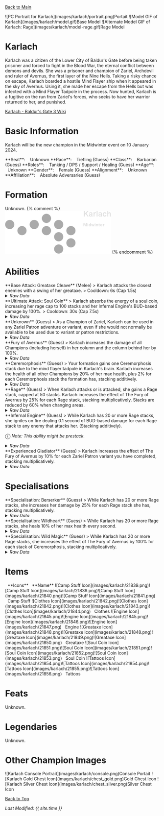 [Back to Main](index.md)

<span class="championPortraitsRow">
    <span class="championPortraitsImage">
        ![PC Portrait for Karlach](images/karlach/portrait.png)Portait
    </span>
    <span class="championPortraitsImage">
        ![Model GIF of Karlach](images/karlach/model.gif)Base Model
    </span>
    <span class="championPortraitsImage">
        ![Alternate Model GIF of Karlach: Rage](images/karlach/model-rage.gif)Rage Model
    </span>
</span>

# Karlach

Karlach was a citizen of the Lower City of Baldur's Gate before being taken prisoner and forced to fight in the Blood War, the eternal conflict between demons and devils. She was a prisoner and champion of Zariel, Archdevil and ruler of Avernus, the first layer of the Nine Hells. Taking a risky chance on escape, Karlach boarded a hostile Mind Flayer ship when it appeared in the sky of Avernus. Using it, she made her escape from the Hells but was infected with a Mind Flayer Tadpole in the process. Now hunted, Karlach is a fugitive on the run from Zariel's forces, who seeks to have her warrior returned to her, and punished.

[Karlach - Baldur's Gate 3 Wiki](https://bg3.wiki/wiki/Karlach)

# Basic Information

Karlach will be the new champion in the Midwinter event on 10 January 2024.

<span class="champStatsTableColumn">
    <span class="champStatsTableRow">
        <span class="champStatsTableInfoHeader">
            <span style="margin-right:4px;">**Seat**:</span>
        </span>
        <span class="champStatsTableInfoSmall">
            <span style="margin-left:8px;">Unknown</span>
        </span>
    </span>
    <span class="champStatsTableRow">
        <span class="champStatsTableInfoHeader">
            <span style="margin-right:4px;">**Race**:</span>
        </span>
        <span class="champStatsTableInfoSmall">
            <span style="margin-left:8px;">Tiefling (Guess)</span>
        </span>
    </span>
    <span class="champStatsTableRow">
        <span class="champStatsTableInfoHeader">
            <span style="margin-right:4px;">**Class**:</span>
        </span>
        <span class="champStatsTableInfoSmall">
            <span style="margin-left:8px;">Barbarian (Guess)</span>
        </span>
    </span>
    <span class="champStatsTableRow">
        <span class="champStatsTableInfoHeader">
            <span style="margin-right:4px;">**Roles**:</span>
        </span>
        <span class="champStatsTableInfoSmall">
            <span style="margin-left:8px;">Tanking / DPS / Support / Healing (Guess)</span>
        </span>
    </span>
    <span class="champStatsTableRow">
        <span class="champStatsTableInfoHeader">
            <span style="margin-right:4px;">**Age**:</span>
        </span>
        <span class="champStatsTableInfoSmall">
            <span style="margin-left:8px;">Unknown</span>
        </span>
    </span>
    <span class="champStatsTableRow">
        <span class="champStatsTableInfoHeader">
            <span style="margin-right:4px;">**Gender**:</span>
        </span>
        <span class="champStatsTableInfoSmall">
            <span style="margin-left:8px;">Female (Guess)</span>
        </span>
    </span>
    <span class="champStatsTableRow">
        <span class="champStatsTableInfoHeader">
            <span style="margin-right:4px;">**Alignment**:</span>
        </span>
        <span class="champStatsTableInfoSmall">
            <span style="margin-left:8px;">Unknown</span>
        </span>
    </span>
    <span class="champStatsTableRow">
        <span class="champStatsTableInfoHeader">
            <span style="margin-right:4px;">**Affiliation**:</span>
        </span>
        <span class="champStatsTableInfoSmall">
            <span style="margin-left:8px;">Absolute Adversaries (Guess)</span>
        </span>
    </span>
</span>

# Formation

Unknown.
{% comment %}
<span class="formationBorder">
    ![Formation Layout](images/karlach/formation.png)
</span>
{% endcomment %}

# Abilities

<div markdown="1" class="abilityBorder"><div markdown="1" class="abilityBorderInner">
**Base Attack: Greataxe Cleave** (Melee)
> Karlach attacks the closest enemies with a swing of her greataxe.  
> Cooldown: 6s (Cap 1.5s)
<details><summary><em>Raw Data</em></summary>
<p>
<pre>
{
    "description": "Karlach attacks the closest enemies with a swing of her greataxe.",
    "long_description": "",
    "damage_modifier": 1,
    "damage_types": ["melee"],
    "graphic_id": 0,
    "target": "front",
    "aoe_radius": 0,
    "tags": ["melee"],
    "num_targets": 1,
    "animations": [{
        "damage_frame": 2,
        "jump_sound": 30,
        "sound_frames": {"2": 154},
        "target_offset_x": -34,
        "type": "melee_attack"
    }],
    "name": "Greataxe Cleave",
    "cooldown": 6,
    "id": 713
}
</pre>
</p>
</details>
</div></div>

<div markdown="1" class="abilityBorder"><div markdown="1" class="abilityBorderInner">
**Ultimate Attack: Soul Coin**
> Karlach absorbs the energy of a soul coin, increasing her rage cap to 100 stacks and her Infernal Engine's BUD-based damage by 100%.  
> Cooldown: 30s (Cap 7.5s)
<details><summary><em>Raw Data</em></summary>
<p>
<pre>
{
    "description": "Karlach increases her rage cap to 100 stacks and her Infernal Engine's damage by 100%.",
    "long_description": "Karlach absorbs the energy of a soul coin, increasing her rage cap to 100 stacks and her Infernal Engine's BUD-based damage by 100%.",
    "damage_modifier": 1,
    "damage_types": ["melee"],
    "graphic_id": 21828,
    "target": "none",
    "aoe_radius": 0,
    "tags": [
        "melee",
        "ultimate"
    ],
    "num_targets": 1,
    "animations": [{
        "ultimate": "karlach",
        "type": "ultimate_attack",
        "no_damage_display": true
    }],
    "name": "Soul Coin",
    "cooldown": 30,
    "id": 714
}
</pre>
</p>
</details>
</div></div>

<div markdown="1" class="abilityBorder"><div markdown="1" class="abilityBorderInner">
**Unknown** (Guess)
> As a Champion of Zariel, Karlach can be used in any Zariel Patron adventure or variant, even if she would not normally be available to be used due to variant or patron restrictions.
<details><summary><em>Raw Data</em></summary>
<p>
<pre>
{
    "effect_keys": [{"effect_string": "do_nothing"}],
    "requirements": "",
    "description": {"desc": "As a Champion of Zariel, Karlach can be used in any Zariel Patron adventure or variant, even if she would not normally be available to be used due to variant or patron restrictions."},
    "id": 1810,
    "flavour_text": "",
    "graphic_id": 0,
    "properties": {
        "use_outgoing_description": true,
        "is_formation_ability": true,
        "formation_circle_icon": false
    }
}
</pre>
</p>
</details>
</div></div>

<div markdown="1" class="abilityBorder"><div markdown="1" class="abilityBorderInner">
**Fury of Avernus** (Guess)
> Karlach increases the damage of all Champions (including herself) in her column and the column behind her by 100%.
<details><summary><em>Raw Data</em></summary>
<p>
<pre>
{
    "effect_keys": [{
        "effect_string": "hero_dps_multiplier_mult,100",
        "targets": ["col_and_prev_col"]
    }],
    "requirements": "",
    "description": {"desc": "Karlach increases the damage of all Champions (including herself) in her column and the column behind her by $(amount)%."},
    "id": 1811,
    "flavour_text": "",
    "graphic_id": 21822,
    "properties": {"is_formation_ability": true}
}
</pre>
</p>
</details>
</div></div>

<div markdown="1" class="abilityBorder"><div markdown="1" class="abilityBorderInner">
**Ceremorphosis** (Guess)
> Your formation gains one Ceremorphosis stack due to the mind flayer tadpole in Karlach's brain. Karlach increases the health of all other Champions by 20% of her max health, plus 2% for each Ceremorphosis stack the formation has, stacking additively.
<details><summary><em>Raw Data</em></summary>
<p>
<pre>
{
    "effect_keys": [
        {
            "stack_title": "Total Ceremorphosis Stacks",
            "amount_updated_listeners": [
                "upgrade_unlocked",
                "slot_changed",
                "feat_changed"
            ],
            "total_title": "Total Bonus",
            "off_when_benched": true,
            "show_bonus": true,
            "amount_func": "add",
            "stack_func": "per_ceremorphosis_stacks",
            "effect_string": "do_nothing,2",
            "desc_forced_order": 2,
            "listen_for_computed_changes": true
        },
        {
            "stack_title": "Karlach Ceremorphosis Stacks",
            "manual_stacking": true,
            "stacks_multiply": false,
            "off_when_benched": true,
            "outgoing_buffs": false,
            "effect_string": "karlach_ceremorphosis_stacks,1",
            "show_stacks": true,
            "desc_forced_order": 1
        },
        {
            "off_when_benched": true,
            "effect_string": "do_nothing,20",
            "skip_effect_key_desc": true
        },
        {
            "amount_expr": "upgrade_amount(13722,2)+max_upgrade_amount(13722,0)",
            "off_when_benched": true,
            "effect_string": "increase_health_by_source_percent,0",
            "desc_forced_order": 3,
            "targets": ["other"]
        }
    ],
    "requirements": "",
    "description": {"desc": "Your formation gains one Ceremorphosis stack due to the mind flayer tadpole in Karlach's brain. Karlach increases the health of all other Champions by $(not_buffed amount___3)% of her max health, plus $(not_buffed amount)% for each Ceremorphosis stack the formation has, stacking additively."},
    "id": 1812,
    "flavour_text": "",
    "graphic_id": 21820,
    "properties": {
        "indexed_effect_properties": true,
        "retain_on_slot_changed": true,
        "is_formation_ability": true,
        "default_bonus_index": 0,
        "owner_use_outgoing_description": true,
        "per_effect_index_bonuses": true
    }
}
</pre>
</p>
</details>
</div></div>

<div markdown="1" class="abilityBorder"><div markdown="1" class="abilityBorderInner">
**Rage** (Guess)
> When Karlach attacks or is attacked, she gains a Rage stack, capped at 50 stacks. Karlach increases the effect of The Fury of Avernus by 25% for each Rage stack, stacking multiplicatively. Stacks are reduced by 60% when changing areas.
<details><summary><em>Raw Data</em></summary>
<p>
<pre>
{
    "effect_keys": [
        {
            "stack_title": "Rage stacks",
            "stacks_multiply": true,
            "manual_stacking": true,
            "show_bonus": true,
            "effect_string": "buff_upgrade,25,13721"
        },
        {
            "default_reduce_percent": 60,
            "default_max_stacks": 50,
            "effect_string": "karlach_rage"
        }
    ],
    "requirements": "",
    "description": {"desc": "When Karlach attacks or is attacked, she gains a Rage stack, capped at $(karlach_rage_max_stacks) stacks. Karlach increases the effect of The Fury of Avernus by $(not_buffed amount)% for each Rage stack, stacking multiplicatively. Stacks are reduced by $(karlach_rage_reduce_percent)% when changing areas."},
    "id": 1813,
    "flavour_text": "",
    "graphic_id": 21824,
    "properties": {
        "indexed_effect_properties": true,
        "retain_on_slot_changed": true,
        "is_formation_ability": true,
        "default_bonus_index": 0,
        "owner_use_outgoing_description": true,
        "per_effect_index_bonuses": true
    }
}
</pre>
</p>
</details>
</div></div>

<div markdown="1" class="abilityBorder"><div markdown="1" class="abilityBorderInner">
**Infernal Engine** (Guess)
> While Karlach has 20 or more Rage stacks, she ignites on fire dealing 0.1 second of BUD-based damage for each Rage stack to any enemy that attacks her. (Stacking additively).

<span style="font-size:1.2em;">ⓘ</span> *Note: This ability might be prestack.*
<details><summary><em>Raw Data</em></summary>
<p>
<pre>
{
    "effect_keys": [
        {"effect_string": "pre_stack_amount,0.1"},
        {
            "per_other_stack_count_effect_key_index": 0,
            "amount_updated_listeners": ["stacks_changed"],
            "stacks_multiply": false,
            "returned_damage_hit_graphic_id": 849,
            "total_title": "Seconds of BUD",
            "per_other_stack_count_upgrade_id": 13723,
            "other_stack_count_expr": "clamp(floor(stack_count/min_rage_stacks),0,1)*stack_count",
            "amount_func": "add",
            "stack_func": "per_other_stack_count",
            "effect_string": "deal_bud_damage_when_hit,0",
            "amount_expr": "upgrade_amount(13724,0)",
            "stack_title": "Effective Rage stacks",
            "min_rage_stacks": 20,
            "show_bonus": true,
            "percent_values": false
        },
        {
            "per_other_stack_count_effect_key_index": 0,
            "amount_updated_listeners": ["stacks_changed"],
            "stacks_multiply": false,
            "per_other_stack_count_upgrade_id": 13723,
            "other_stack_count_expr": "clamp(floor(stack_count/min_rage_stacks),0,1)",
            "min_rage_stacks": 20,
            "amount_func": "add",
            "stack_func": "per_other_stack_count",
            "effect_string": "karlach_infernal_engine",
            "listen_for_computed_changes": true
        }
    ],
    "requirements": "",
    "description": {"desc": "While Karlach has $(min_rage_stacks___2) or more Rage stacks, she ignites on fire dealing $(not_buffed amount) second of BUD-based damage for each Rage stack to any enemy that attacks her. (Stacking additively)"},
    "id": 1814,
    "flavour_text": "",
    "graphic_id": 21823,
    "properties": {
        "indexed_effect_properties": true,
        "retain_on_slot_changed": true,
        "is_formation_ability": true,
        "default_bonus_index": 0,
        "owner_use_outgoing_description": true,
        "per_effect_index_bonuses": true
    }
}
</pre>
</p>
</details>
</div></div>

<div markdown="1" class="abilityBorder"><div markdown="1" class="abilityBorderInner">
**Experienced Gladiator** (Guess)
> Karlach increases the effect of The Fury of Avernus by 10% for each Zariel Patron variant you have completed, stacking multiplicatively.
<details><summary><em>Raw Data</em></summary>
<p>
<pre>
{
    "effect_keys": [{
        "stack_title": "Zariel Patron Variants Complete",
        "patron_id": 4,
        "show_bonus": true,
        "amount_func": "mult",
        "stack_func": "per_patron_variant_complete",
        "effect_string": "buff_upgrade,10,13721"
    }],
    "requirements": "",
    "description": {"desc": "Karlach increases the effect of The Fury of Avernus by $(not_buffed amount)% for each Zariel Patron variant you have completed, stacking multiplicatively."},
    "id": 1815,
    "flavour_text": "",
    "graphic_id": 21821,
    "properties": {
        "use_outgoing_description": true,
        "is_formation_ability": true
    }
}
</pre>
</p>
</details>
</div></div>

# Specialisations

<div markdown="1" class="abilityBorder"><div markdown="1" class="abilityBorderInner">
**Specialisation: Berserker** (Guess)
> While Karlach has 20 or more Rage stacks, she increases her damage by 25% for each Rage stack she has, stacking multiplicatively.
<details><summary><em>Raw Data</em></summary>
<p>
<pre>
{
    "effect_keys": [{
        "stack_title": "Effective Rage stacks",
        "per_other_stack_count_effect_key_index": 0,
        "amount_updated_listeners": ["stacks_changed"],
        "stacks_multiply": true,
        "total_title": "Bonus Damage",
        "per_other_stack_count_upgrade_id": 13723,
        "other_stack_count_expr": "clamp(floor(stack_count/min_rage_stacks),0,1)*stack_count",
        "min_rage_stacks": 20,
        "show_bonus": true,
        "amount_func": "mult",
        "stack_func": "per_other_stack_count",
        "effect_string": "hero_dps_multiplier_mult,25"
    }],
    "requirements": "",
    "description": {"desc": "While Karlach has $(min_rage_stacks) or more Rage stacks, she increases her damage by $(not_buffed amount)% for each Rage stack she has, stacking multiplicatively."},
    "id": 1816,
    "flavour_text": "",
    "graphic_id": 0,
    "properties": {
        "is_formation_ability": true,
        "formation_circle_icon": false
    }
}
</pre>
</p>
</details>
</div></div>

<div markdown="1" class="abilityBorder"><div markdown="1" class="abilityBorderInner">
**Specialisation: Wildheart** (Guess)
> While Karlach has 20 or more Rage stacks, she heals 10% of her max health every second.
<details><summary><em>Raw Data</em></summary>
<p>
<pre>
{
    "effect_keys": [{
        "per_other_stack_count_effect_key_index": 0,
        "amount_updated_listeners": ["stacks_changed"],
        "stacks_multiply": false,
        "per_other_stack_count_upgrade_id": 13723,
        "other_stack_count_expr": "clamp(floor(stack_count/min_rage_stacks),0,1)",
        "min_rage_stacks": 20,
        "use_percent": true,
        "amount_func": "add",
        "stack_func": "per_other_stack_count",
        "effect_string": "heal,10",
        "use_computed_heal_value": true
    }],
    "requirements": "",
    "description": {"desc": "While Karlach has $(min_rage_stacks) or more Rage stacks, she heals $(amount)% of her max health every second."},
    "id": 1817,
    "flavour_text": "",
    "graphic_id": 0,
    "properties": {
        "is_formation_ability": true,
        "formation_circle_icon": false
    }
}
</pre>
</p>
</details>
</div></div>

<div markdown="1" class="abilityBorder"><div markdown="1" class="abilityBorderInner">
**Specialisation: Wild Magic** (Guess)
> While Karlach has 20 or more Rage stacks, she increases the effect of The Fury of Avernus by 100% for each stack of Ceremorphosis, stacking multiplicatively.
<details><summary><em>Raw Data</em></summary>
<p>
<pre>
{
    "effect_keys": [{
        "stack_title": "Effective Rage stacks",
        "per_other_stack_count_effect_key_index": 0,
        "amount_updated_listeners": ["stacks_changed"],
        "stacks_multiply": true,
        "total_title": "Bonus Damage",
        "per_other_stack_count_upgrade_id": 13723,
        "other_stack_count_expr": "clamp(floor(stack_count/min_rage_stacks),0,1)*stack_count",
        "min_rage_stacks": 20,
        "show_bonus": true,
        "amount_func": "mult",
        "stack_func": "per_other_stack_count",
        "effect_string": "buff_upgrade,100,13721"
    }],
    "requirements": "",
    "description": {"desc": "While Karlach has $(min_rage_stacks) or more Rage stacks, she increases the effect of The Fury of Avernus by $(not_buffed amount)% for each stack of Ceremorphosis, stacking multiplicatively."},
    "id": 1818,
    "flavour_text": "",
    "graphic_id": 0,
    "properties": {
        "is_formation_ability": true,
        "formation_circle_icon": false
    }
}
</pre>
</p>
</details>
</div></div>

# Items

<span class="itemTableColumn">
    <span class="itemTableRowHeader">
        <span class="itemTableIcon" style="align-items:center;">
            <span style="margin-left:8px;">**Icons**</span>
        </span>
        <span class="itemTableNameSmall">
            <span style="margin-left: 8px;">**Name**</span>
        </span>
    </span>
    <span class="itemTableRow">
        <span class="itemTableIcon" style="align-items:center;">
            <span class="itemTableIcon1">![Camp Stuff Icon](images/karlach/21839.png)</span><span class="itemTableIcon2">![Camp Stuff Icon](images/karlach/21839.png)</span><span class="itemTableIcon3">![Camp Stuff Icon](images/karlach/21840.png)</span><span class="itemTableIcon4">![Camp Stuff Icon](images/karlach/21841.png)</span>
        </span>
        <span class="itemTableNameSmall">
            <span style="margin-left: 8px;">Camp Stuff</span>
        </span>
    </span>
    <span class="itemTableRow">
        <span class="itemTableIcon" style="align-items:center;">
            <span class="itemTableIcon1">![Clothes Icon](images/karlach/21842.png)</span><span class="itemTableIcon2">![Clothes Icon](images/karlach/21842.png)</span><span class="itemTableIcon3">![Clothes Icon](images/karlach/21843.png)</span><span class="itemTableIcon4">![Clothes Icon](images/karlach/21844.png)</span>
        </span>
        <span class="itemTableNameSmall">
            <span style="margin-left: 8px;">Clothes</span>
        </span>
    </span>
    <span class="itemTableRow">
        <span class="itemTableIcon" style="align-items:center;">
            <span class="itemTableIcon1">![Engine Icon](images/karlach/21845.png)</span><span class="itemTableIcon2">![Engine Icon](images/karlach/21845.png)</span><span class="itemTableIcon3">![Engine Icon](images/karlach/21846.png)</span><span class="itemTableIcon4">![Engine Icon](images/karlach/21847.png)</span>
        </span>
        <span class="itemTableNameSmall">
            <span style="margin-left: 8px;">Engine</span>
        </span>
    </span>
    <span class="itemTableRow">
        <span class="itemTableIcon" style="align-items:center;">
            <span class="itemTableIcon1">![Greataxe Icon](images/karlach/21848.png)</span><span class="itemTableIcon2">![Greataxe Icon](images/karlach/21848.png)</span><span class="itemTableIcon3">![Greataxe Icon](images/karlach/21849.png)</span><span class="itemTableIcon4">![Greataxe Icon](images/karlach/21850.png)</span>
        </span>
        <span class="itemTableNameSmall">
            <span style="margin-left: 8px;">Greataxe</span>
        </span>
    </span>
    <span class="itemTableRow">
        <span class="itemTableIcon" style="align-items:center;">
            <span class="itemTableIcon1">![Soul Coin Icon](images/karlach/21851.png)</span><span class="itemTableIcon2">![Soul Coin Icon](images/karlach/21851.png)</span><span class="itemTableIcon3">![Soul Coin Icon](images/karlach/21852.png)</span><span class="itemTableIcon4">![Soul Coin Icon](images/karlach/21853.png)</span>
        </span>
        <span class="itemTableNameSmall">
            <span style="margin-left: 8px;">Soul Coin</span>
        </span>
    </span>
    <span class="itemTableRow">
        <span class="itemTableIcon" style="align-items:center;">
            <span class="itemTableIcon1">![Tattoos Icon](images/karlach/21854.png)</span><span class="itemTableIcon2">![Tattoos Icon](images/karlach/21854.png)</span><span class="itemTableIcon3">![Tattoos Icon](images/karlach/21855.png)</span><span class="itemTableIcon4">![Tattoos Icon](images/karlach/21856.png)</span>
        </span>
        <span class="itemTableNameSmall">
            <span style="margin-left: 8px;">Tattoos</span>
        </span>
    </span>
</span>

# Feats

Unknown.

# Legendaries

Unknown.

# Other Champion Images

<span class="championImagesColumn">
    <span class="championImagesRow">
        <span class="championImagesPortrait">
            ![Karlach Console Portrait](images/karlach/console.png)Console Portait
        </span>
    </span>
    <span class="championImagesRow">
        <span class="championImagesChests">
            ![Karlach Gold Chest Icon](images/karlach/chest_gold.png)Gold Chest Icon
        </span>
        <span class="championImagesChests">
            ![Karlach Silver Chest Icon](images/karlach/chest_silver.png)Silver Chest Icon
        </span>
    </span>
</span>

[Back to Top](#top)

*Last Modified: {{ site.time }}*